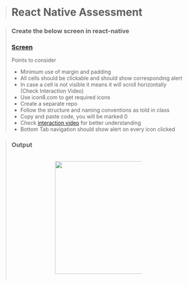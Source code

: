> # React Native Assessment

> ### Create the below screen in react-native
>
> ### [Screen](https://drive.google.com/file/d/1-Y3RZQKW6f4i0rgl5_qHL5zVRfceDAsk/view)
>
> Points to consider
>
> - Minimum use of margin and padding
> - All cells should be clickable and should show corresponding alert
> - In case a cell is not visible it means it will scroll horizontally (Check Interaction Video)
> - Use icon8.com to get required icons
> - Create a separate repo
> - Follow the structure and naming conventions as told in class
> - Copy and paste code, you will be marked 0
> - Check [interaction video](https://drive.google.com/file/d/1y_SBKihJvb79jxIkmxiB2XdrilxVgUCS/view) for better understanding
> - Bottom Tab navigation should show alert on every icon clicked

> ### Output
>
> <div  style="margin: auto; width: 50%;"> <br>
> <img width= "300px" src="src/assets/Output/output.gif"></img>
> <br> <br>
> </div>
